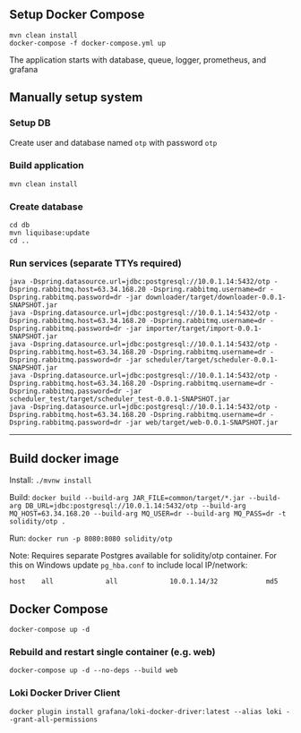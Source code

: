 ## Setup Docker Compose

```
mvn clean install
docker-compose -f docker-compose.yml up
```
The application starts with database, queue, logger, prometheus, and grafana

## Manually setup system

### Setup DB

Create user and database named `otp` with password `otp` 

### Build application

`mvn clean install`

### Create database

```
cd db
mvn liquibase:update
cd ..
```

### Run services (separate TTYs required)
```
java -Dspring.datasource.url=jdbc:postgresql://10.0.1.14:5432/otp -Dspring.rabbitmq.host=63.34.168.20 -Dspring.rabbitmq.username=dr -Dspring.rabbitmq.password=dr -jar downloader/target/downloader-0.0.1-SNAPSHOT.jar
java -Dspring.datasource.url=jdbc:postgresql://10.0.1.14:5432/otp -Dspring.rabbitmq.host=63.34.168.20 -Dspring.rabbitmq.username=dr -Dspring.rabbitmq.password=dr -jar importer/target/import-0.0.1-SNAPSHOT.jar
java -Dspring.datasource.url=jdbc:postgresql://10.0.1.14:5432/otp -Dspring.rabbitmq.host=63.34.168.20 -Dspring.rabbitmq.username=dr -Dspring.rabbitmq.password=dr -jar scheduler/target/scheduler-0.0.1-SNAPSHOT.jar
java -Dspring.datasource.url=jdbc:postgresql://10.0.1.14:5432/otp -Dspring.rabbitmq.host=63.34.168.20 -Dspring.rabbitmq.username=dr -Dspring.rabbitmq.password=dr -jar scheduler_test/target/scheduler_test-0.0.1-SNAPSHOT.jar
java -Dspring.datasource.url=jdbc:postgresql://10.0.1.14:5432/otp -Dspring.rabbitmq.host=63.34.168.20 -Dspring.rabbitmq.username=dr -Dspring.rabbitmq.password=dr -jar web/target/web-0.0.1-SNAPSHOT.jar
```
---

## Build docker image

Install: `./mvnw install`

Build: `docker build --build-arg JAR_FILE=common/target/*.jar --build-arg DB_URL=jdbc:postgresql://10.0.1.14:5432/otp --build-arg MQ_HOST=63.34.168.20 --build-arg MQ_USER=dr --build-arg MQ_PASS=dr -t solidity/otp .`

Run: `docker run -p 8080:8080 solidity/otp`

Note: Requires separate Postgres available for solidity/otp container. For this on Windows update `pg_hba.conf` to include local IP/network:

`host    all             all             10.0.1.14/32            md5`

## Docker Compose

```
docker-compose up -d
```

### Rebuild and restart single container (e.g. web)

```
docker-compose up -d --no-deps --build web
```

### Loki Docker Driver Client 

```
docker plugin install grafana/loki-docker-driver:latest --alias loki --grant-all-permissions
```
